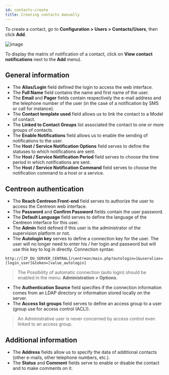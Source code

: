 ```yaml
---
id: contacts-create
title: Creating contacts manually
---
```


To create a contact, go to **Configuration > Users > Contacts/Users**, then click **Add**.

![image](../../assets/configuration/06useradd.png)

To display the matrix of notification of a contact, click on **View contact notifications** next to the **Add** menu).

## General information

* The **Alias/Login** field defined the login to access the web interface.
* The **Full Name** field contains the name and first name of the user.
* The **Email** and **Pager** fields contain respectively the e-mail address and the telephone number of the user (in
  the case of a notification by SMS or call for instance).
* The **Contact template used** field allows us to link the contact to a Model of contact.
* The **Linked to Contact Groups** list associated the contact to one or more groups of contacts.
* The **Enable Notifications** field allows us to enable the sending of notifications to the user.
* The **Host / Service Notification Options** field serves to define the statuses to which notifications are sent.
* The **Host / Service Notification Period** field serves to choose the time period in which notifications are sent.
* The **Host / Service Notification Command** field serves to choose the notification command to a host or a service.

## Centreon authentication

* The **Reach Centreon Front-end** field serves to authorize the user to access the Centreon web interface.
* The **Password** and **Confirm Password** fields contain the user password.
* The **Default Language** field serves to define the language of the Centreon interface for this user.
* The **Admin** field defined if this user is the administrator of the supervision platform or not.
* The **Autologin key** serves to define a connection key for the user. The user will no longer need to enter his / her
  login and password but will use this key to log in directly. Connection syntax:

```url
http://[IP_DU_SERVER_CENTRAL]/centreon/main.php?autologin=1&useralias=[login_user]&token=[value_autologin]
```

> The Possibility of automatic connection (auto login) should be enabled in the menu: **Administration \> Options**.

* The **Authentication Source** field specifies if the connection information comes from an LDAP directory or information
  stored locally on the server.
* The **Access list groups** field serves to define an access group to a user (group use for access control (ACL)).

> An Administrative user is never concerned by access control even linked to an access group.

## Additional information

* The **Address** fields allow us to specify the data of additional contacts (other e-mails, other telephone numbers, etc.).
* The **Status** and **Comment** fields serve to enable or disable the contact and to make comments on it.

